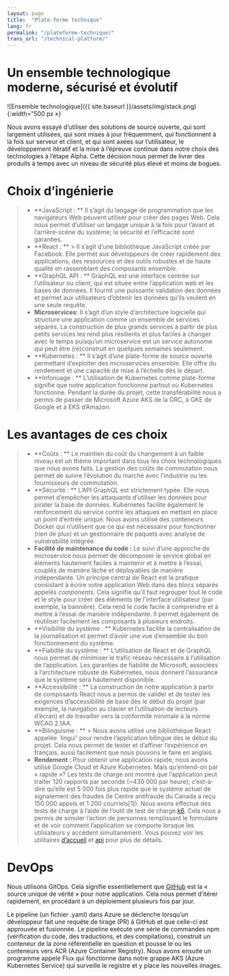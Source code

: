 ```yaml
---
layout: page
title:  "Plate-forme technique"
lang: fr
permalink: "/plateforme-technique/"
trans_url: "/technical-platform/"
---
```


# Un ensemble technologique moderne, sécurisé et évolutif

![Ensemble technologique]({{ site.baseurl }}/assets/img/stack.png){:width="500 px »}

Nous avons essayé d’utiliser des solutions de source ouverte, qui sont largement utilisées, qui sont mises à jour fréquemment, qui fonctionnent à la fois sur serveur et client, et qui sont axées sur l’utilisateur, le développement itératif et la mise à l’épreuve continue dans notre choix des technologies à l’étape Alpha. Cette décision nous permet de livrer des produits à temps avec un niveau de sécurité plus élevé et moins de bogues.

# Choix d’ingénierie
 > * **JavaScript : ** Il s’agit du langage de programmation que les navigateurs Web peuvent utiliser pour créer des pages Web. Cela nous permet d’utiliser un langage unique à la fois pour l’avant et l’arrière-scène du système; la sécurité et l’efficacité sont garanties.
 > * **React : ** > Il s’agit d’une bibliothèque JavaScript créée par Facebook. Elle permet aux développeurs de créer rapidement des applications, des ressources et des outils robustes et de haute qualité en rassemblant des composants ensemble.
 > * **GraphQL API : ** GraphQL est une interface centrée sur l’utilisateur ou client, qui est située entre l’application web et les bases de données. Il fournit une puissante validation des données et permet aux utilisateurs d’obtenir les données qu’ils veulent en une seule requête.
 > * **Microservices:** Il s’agit d’un style d’architecture logicielle qui structure une application comme un ensemble de services séparés. La construction de plus grands services à partir de plus petits services les rend plus résilients et plus faciles à changer avec le temps puisqu’un microservice est un service autonome qui peut être (re)construit en quelques semaines seulement.
 > * **Kubernetes : ** Il s’agit d’une plate-forme de source ouverte permettant d’exploiter des microservices ensemble. Elle offre du rendement et une capacité de mise à l’échelle dès le départ. 
 > * **Infonuage : ** L’utilisation de Kubernetes comme plate-forme signifie que notre application fonctionne partout où Kubernetes fonctionne. Pendant la durée du projet, cette transférabilité nous a permis de passer de Microsoft Azure AKS de la GRC, à GKE de Google et à EKS d’Amazon.

# Les avantages de ces choix
> * **Coûts : ** Le maintien du coût du changement à un faible niveau est un thème important dans tous les choix technologiques que nous avons faits. La gestion des coûts de commutation nous permet de suivre l’évolution du marché avec l’industrie ou les fournisseurs de commutation.
> * **Sécurité : ** L’API GraphQL est strictement typée. Elle nous permet d’empêcher les attaquants d’utiliser les données pour pirater la base de données. Kubernetes facilite également le renforcement du service contre les attaques en mettant en place un point d’entrée unique. Nous avons utilisé des conteneurs Docker qui n’utilisent que ce qui est nécessaire pour fonctionner (rien de plus) et un gestionnaire de paquets avec analyse de vulnérabilité intégrée.
> * **Facilité de maintenance du code :** Le suivi d’une approche de microservice nous permet de décomposer le service global en éléments hautement faciles à maintenir et à mettre à l’essai, couplés de manière lâche et déployables de manière indépendante. Un principe central de React est la pratique consistant à écrire votre application Web dans des blocs séparés appelés _components_. Cela signifie qu’il faut regrouper tout le code et le style pour créer des éléments de l’interface utilisateur (par exemple, la bannière). Cela rend le code facile à comprendre et à mettre à l’essai de manière indépendante. Il permet également de réutiliser facilement les composants à plusieurs endroits. 
> * **Visibilité du système : ** Kubernetes facilite la centralisation de la journalisation et permet d’avoir une vue d’ensemble du bon fonctionnement du système.
> * **Fiabilité du système : ** L’utilisation de React et de GraphQL nous permet de minimiser le trafic réseau nécessaire à l’utilisation de l’application. Les garanties de fiabilité de Microsoft, associées à l’architecture robuste de Kubernetes, nous donnent l’assurance que le système sera hautement disponible.
> * **Accessibilité : ** La construction de notre application à partir de composants React nous a permis de valider et de tester les exigences d’accessibilité de base dès le début du projet (par exemple, la navigation au clavier et l’utilisation de lecteurs d’écran) et de travailler vers la conformité minimale à la norme WCAG 2.1AA.
> * **Bilinguisme : ** > Nous avons utilisé une bibliothèque React appelée `lingui' pour rendre l’application bilingue dès le début du projet. Cela nous permet de tester et d’affiner l’expérience en français, aussi facilement que nous pouvons le faire en anglais.
> * **Rendement :** Pour obtenir une application rapide, nous avons utilisé Google Cloud et Azure Kubernetes. Mais qu’entend-on par « rapide »? Les tests de charge ont montré que l’application peut traiter 120 rapports par seconde (~430 000 par heure); c’est-à-dire qu’elle est 5 000 fois plus rapide que le système actuel de signalement des fraudes (le Centre antifraude du Canada a reçu 150 000 appels et 1 200 courriels[1]). Nous avons effectué des tests de charge à l’aide de l’outil de test de charge [k6](https://docs.k6.io). Cela nous a permis de simuler l’action de personnes remplissant le formulaire et de voir comment l’application se comporte lorsque les utilisateurs y accèdent simultanément. Vous pouvez voir les utilitaires [d’accueil](https://github.com/cds-snc/report-a-cybercrime/blob/master/frontend/utils/loadTesting.js) et [api](https://github.com/cds-snc/report-a-cybercrime/blob/master/api/utils/loadTesting.js) pour plus de détails.
  
# DevOps

Nous utilisons GitOps. Cela signifie essentiellement que [GitHub](https://github.com/cds-snc/report-a-cybercrime) est la « source unique de vérité » pour notre application. Cela nous permet d’itérer rapidement, en procédant à un déploiement plusieurs fois par jour.

Le pipeline (un fichier .yaml) dans Azure se déclenche lorsqu’un développeur fait une requête de tirage (PR) à GitHub et que celle-ci est approuvée et fusionnée. Le pipeline exécute une série de commandes npm (vérification du code, des traductions, et des compilations), construit un conteneur de la zone référentielle en question et pousse le ou les conteneurs vers ACR (Azure Container Registry). Nous avons ensuite un programme appelé Flux qui fonctionne dans notre grappe AKS (Azure Kubernetes Service) qui surveille le registre et y place les nouvelles images.
